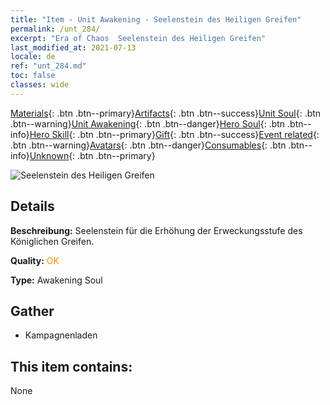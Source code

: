 ```yaml
---
title: "Item - Unit Awakening - Seelenstein des Heiligen Greifen"
permalink: /unt_284/
excerpt: "Era of Chaos  Seelenstein des Heiligen Greifen"
last_modified_at: 2021-07-13
locale: de
ref: "unt_284.md"
toc: false
classes: wide
---
```

 [Materials](/ItemsDE/){: .btn .btn--primary}[Artifacts](/ItemsDE/Artifacts/){: .btn .btn--success}[Unit Soul](/ItemsDE/UnitSoul/){: .btn .btn--warning}[Unit Awakening](/ItemsDE/UnitAwakening/){: .btn .btn--danger}[Hero Soul](/ItemsDE/HeroSoul/){: .btn .btn--info}[Hero Skill](/ItemsDE/HeroSkill/){: .btn .btn--primary}[Gift](/ItemsDE/Gift/){: .btn .btn--success}[Event related](/ItemsDE/Events/){: .btn .btn--warning}[Avatars](/ItemsDE/Avatars/){: .btn .btn--danger}[Consumables](/ItemsDE/Consumables/){: .btn .btn--info}[Unknown](/ItemsDE/Unknown/){: .btn .btn--primary}

 ![Seelenstein des Heiligen Greifen](/images/u/tia_shijiu.jpg)

## Details
 **Beschreibung:** Seelenstein für die Erhöhung der Erweckungsstufe des Königlichen Greifen.

 **Quality:** <span style="color: #FF8C00">OK</span>

 **Type:** Awakening Soul

## Gather

*    Kampagnenladen 

## This item contains:

  None

